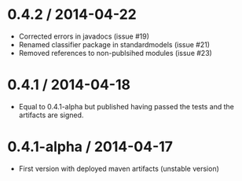 0.4.2 / 2014-04-22
==================
  * Corrected errors in javadocs (issue #19)
  * Renamed classifier package in standardmodels (issue #21)
  * Removed references to non-publsihed modules (issue #23) 


0.4.1 / 2014-04-18
==================
  * Equal to 0.4.1-alpha but published having passed the tests and the artifacts are signed.


0.4.1-alpha / 2014-04-17
==================
  * First version with deployed maven artifacts (unstable version)

